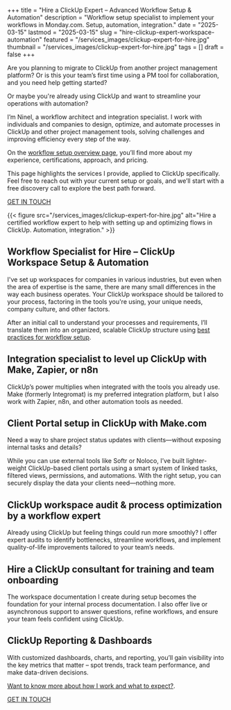 +++
title = "Hire a ClickUp Expert – Advanced Workflow Setup & Automation"
description = "Workflow setup specialist to implement your workflows in Monday.com. Setup, automation, integration."
date = "2025-03-15"
lastmod = "2025-03-15"
slug = "hire-clickup-expert-workspace-automation"
featured = "/services_images/clickup-expert-for-hire.jpg"
thumbnail = "/services_images/clickup-expert-for-hire.jpg"
tags = []
draft = false
+++



Are you planning to migrate to ClickUp from another project management platform? Or is this your team’s first time using a PM tool for collaboration, and you need help getting started?

Or maybe you're already using ClickUp and want to streamline your operations with automation?

I’m Ninel, a workflow architect and integration specialist. I work with individuals and companies to design, optimize, and automate processes in ClickUp and other project management tools, solving challenges and improving efficiency every step of the way.

On the [workflow setup overview page](/workflow-setup-automation-expert-specialist-hire/), you’ll find more about my experience, certifications, approach, and pricing.

This page highlights the services I provide, applied to ClickUp specifically. Feel free to reach out with your current setup or goals, and we’ll start with a free discovery call to explore the best path forward.

<a class="header_nav_button page_button" href="/contact">GET IN TOUCH</a>

{{< figure src="/services_images/clickup-expert-for-hire.jpg" alt="Hire a certified workflow expert to help with setting up and optimizing flows in ClickUp. Automation, integration." >}}

## Workflow Specialist for Hire – ClickUp Workspace Setup & Automation

I've set up workspaces for companies in various industries, but even when the area of expertise is the same, there are many small differences in the way each business operates. Your ClickUp workspace should be tailored to your process, factoring in the tools you're using, your unique needs, company culture, and other factors.

After an initial call to understand your processes and requirements, I’ll translate them into an organized, scalable ClickUp structure using [best practices for workflow setup](/workflow-setup-principles-trello-asana-clickup-notion/).

## Integration specialist to level up ClickUp with Make, Zapier, or n8n

ClickUp’s power multiplies when integrated with the tools you already use. Make (formerly Integromat) is my preferred integration platform, but I also work with Zapier, n8n, and other automation tools as needed.


## Client Portal setup in ClickUp with Make.com

Need a way to share project status updates with clients—without exposing internal tasks and details?

While you can use external tools like Softr or Noloco, I’ve built lighter-weight ClickUp-based client portals using a smart system of linked tasks, filtered views, permissions, and automations. With the right setup, you can securely display the data your clients need—nothing more.

## ClickUp workspace audit & process optimization by a workflow expert

Already using ClickUp but feeling things could run more smoothly? I offer expert audits to identify bottlenecks, streamline workflows, and implement quality-of-life improvements tailored to your team’s needs.

## Hire a ClickUp consultant for training and team onboarding

The workspace documentation I create during setup becomes the foundation for your internal process documentation. I also offer live or asynchronous support to answer questions, refine workflows, and ensure your team feels confident using ClickUp.

## ClickUp Reporting & Dashboards

With customized dashboards, charts, and reporting, you’ll gain visibility into the key metrics that matter – spot trends, track team performance, and make data-driven decisions.

[Want to know more about how I work and what to expect?](/workflow-setup-automation-expert-specialist-hire/).

<a class="header_nav_button page_button" href="/contact">GET IN TOUCH</a>
